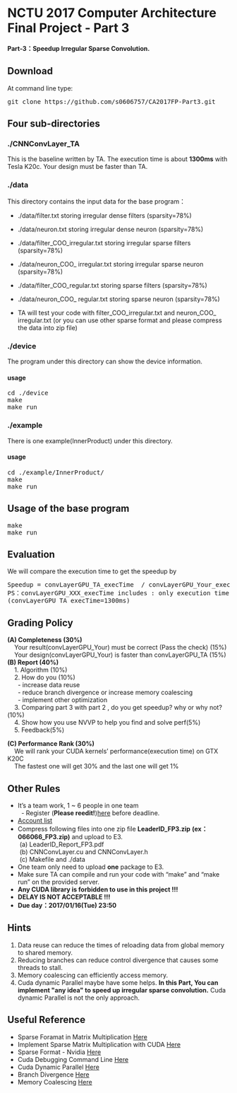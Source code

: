 # NCTU 2017 Computer Architecture Final Project - Part 3

**Part-3：Speedup Irregular Sparse Convolution.**

## Download
At command line type:
<pre>
git clone https://github.com/s0606757/CA2017FP-Part3.git
</pre>

## Four sub-directories
### ./CNNConvLayer_TA
This is the baseline written by TA. The execution time is about **1300ms** with Tesla K20c. Your design must be faster than TA.

### ./data
This directory contains the input data for the base program：
* ./data/filter.txt storing irregular dense filters (sparsity=78%)
* ./data/neuron.txt storing irregular dense neuron (sparsity=78%)
* ./data/filter_COO_irregular.txt storing irregular sparse filters (sparsity=78%)
* ./data/neuron_COO_ irregular.txt storing irregular sparse neuron (sparsity=78%)
* ./data/filter_COO_regular.txt storing sparse filters (sparsity=78%)
* ./data/neuron_COO_ regular.txt storing sparse neuron (sparsity=78%)

* TA will test your code with filter_COO_irregular.txt and neuron_COO_ irregular.txt (or you can use other sparse format and please compress the data into zip file)


### ./device
The program under this directory can show the device information.
#### usage
<pre>
cd ./device
make
make run
</pre>

### ./example
There is one example(InnerProduct) under this directory.
#### usage
<pre>
cd ./example/InnerProduct/
make
make run
</pre>

## Usage of the base program
<pre>
make
make run
</pre>

## Evaluation
We will compare the execution time to get the speedup by
<pre>
Speedup = convLayerGPU_TA_execTime  / convLayerGPU_Your_execTime
PS：convLayerGPU_XXX_execTime includes : only execution time.
(convLayerGPU_TA_execTime=1300ms)
</pre>

## Grading Policy
**(A) Completeness (30%)**<br/>
&nbsp;    Your result(convLayerGPU_Your) must be correct (Pass the check) (15%)<br/>
&nbsp;&nbsp;&nbsp;    Your design(convLayerGPU_Your) is faster than convLayerGPU_TA (15%)<br/>
**(B) Report (40%)**<br/>
&nbsp;     1.	Algorithm (10%) <br/>
&nbsp;&nbsp;&nbsp;    2.	How do you (10%)<br/>
&nbsp;&nbsp;&nbsp;&nbsp;&nbsp;       - increase data reuse<br/>
&nbsp;&nbsp;&nbsp;&nbsp;&nbsp;      - reduce branch divergence or increase memory coalescing<br/>
&nbsp;&nbsp;&nbsp;&nbsp;&nbsp;      - implement other optimization <br/>
&nbsp;&nbsp;    3.	Comparing part 3 with part 2 , do you get speedup? why or why not?(10%)<br/>
&nbsp;    4.	Show how you use NVVP to help you find and solve perf(5%)<br/>
&nbsp;    5.	Feedback(5%)<br/>

**(C) Performance Rank (30%)**<br/>
&nbsp;&nbsp;&nbsp;    We will rank your CUDA kernels’ performance(execution time) on GTX K20C<br/>
&nbsp;&nbsp;&nbsp;    The fastest one will get 30% and the last one will get 1%<br/>

## Other Rules
* It’s a team work, 1 ~ 6 people in one team <br/>
   - Register (**Please reedit!**)[here](https://docs.google.com/spreadsheets/d/1pTu70p91DqzbtLaKE4OWdUmqs7FS-8vAtqs0gH41xcY/edit?usp=sharing) before deadline.<br/>
* [Account list](https://docs.google.com/spreadsheets/d/1hLfJjv58QsXRwLlma45IflcpicqlQFgYiKp77vlJokk/edit#gid=0)
* Compress following files into one zip file **LeaderID_FP3.zip** **(ex：066066_FP3.zip)** and upload to E3.<br/>
&nbsp;(a) LeaderID_Report_FP3.pdf <br/>
&nbsp;(b) CNNConvLayer.cu and CNNConvLayer.h <br/>
&nbsp;(c) Makefile and ./data  <br/>
* One team only need to upload **one** package to E3.<br/>
* Make sure TA can compile and run your code with “make” and “make run” on the provided server.<br/>
* **Any CUDA library is forbidden to use in this project !!!** <br/>
* **DELAY IS NOT ACCEPTABLE !!!** <br/>
* **Due day：2017/01/16(Tue) 23:50** <br/>

## Hints
1. Data reuse can reduce the times of reloading data from global memory to shared memory.<br/>
2. Reducing branches can reduce control divergence that causes some threads to stall.<br/>
3. Memory coalescing can efficiently access memory.<br/>
4. Cuda dynamic Parallel maybe have some helps. **In this Part, You can implement "any idea" to speed up irregular sparse convolution.** Cuda dynamic Parallel is not the only approach.



## Useful Reference
* Sparse Foramat in Matrix Multiplication [Here](https://pdfs.semanticscholar.org/9abb/086fabdcd2853ed8303c0f9a62cf4b917a62.pdf)
* Implement Sparse Matrix Multiplication with CUDA [Here](http://wnbell.com/media/2008-12-NVR-SpMV/nvr-2008-004.pdf)
* Sparse Format - Nvidia [Here](https://drive.google.com/file/d/0B-mvsV4UBCFFbEhpMzFIbUVLVGs/view?usp=sharing )
* Cuda Debugging Command Line [Here](https://drive.google.com/file/d/0B-mvsV4UBCFFZ24yeG96TEFVa0k/view?usp=sharing)
* Cuda Dynamic Parallel [Here](https://drive.google.com/file/d/1H6xil5mKAYD-dLcHfIdM_8kbB8qhbV5_/view?usp=sharing)
* Branch Divergence [Here](https://drive.google.com/open?id=1A6X4uMsPXbCCw-UdlnvSyod4V86LuNit)
* Memory Coalescing [Here](https://drive.google.com/file/d/1EqfvyZkikzhQOtqo-RBNd_SxUA7ewMNH/view?usp=sharing)



